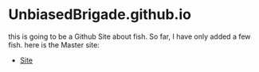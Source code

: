 # UnbiasedBrigade.github.io

this is going to be a Github Site about fish. So far, I have only added a few fish. here is the Master site:
- [Site](https://unbiasedbrigade.github.io/)
